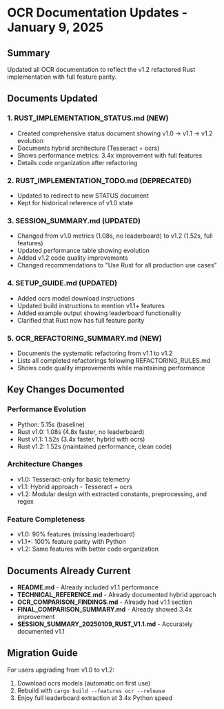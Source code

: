 # OCR Documentation Updates - January 9, 2025

## Summary
Updated all OCR documentation to reflect the v1.2 refactored Rust implementation with full feature parity.

## Documents Updated

### 1. **RUST_IMPLEMENTATION_STATUS.md** (NEW)
- Created comprehensive status document showing v1.0 → v1.1 → v1.2 evolution
- Documents hybrid architecture (Tesseract + ocrs)
- Shows performance metrics: 3.4x improvement with full features
- Details code organization after refactoring

### 2. **RUST_IMPLEMENTATION_TODO.md** (DEPRECATED)
- Updated to redirect to new STATUS document
- Kept for historical reference of v1.0 state

### 3. **SESSION_SUMMARY.md** (UPDATED)
- Changed from v1.0 metrics (1.08s, no leaderboard) to v1.2 (1.52s, full features)
- Updated performance table showing evolution
- Added v1.2 code quality improvements
- Changed recommendations to "Use Rust for all production use cases"

### 4. **SETUP_GUIDE.md** (UPDATED)
- Added ocrs model download instructions
- Updated build instructions to mention v1.1+ features
- Added example output showing leaderboard functionality
- Clarified that Rust now has full feature parity

### 5. **OCR_REFACTORING_SUMMARY.md** (NEW)
- Documents the systematic refactoring from v1.1 to v1.2
- Lists all completed refactorings following REFACTORING_RULES.md
- Shows code quality improvements while maintaining performance

## Key Changes Documented

### Performance Evolution
- Python: 5.15s (baseline)
- Rust v1.0: 1.08s (4.8x faster, no leaderboard)
- Rust v1.1: 1.52s (3.4x faster, hybrid with ocrs)
- Rust v1.2: 1.52s (maintained performance, clean code)

### Architecture Changes
- v1.0: Tesseract-only for basic telemetry
- v1.1: Hybrid approach - Tesseract + ocrs
- v1.2: Modular design with extracted constants, preprocessing, and regex

### Feature Completeness
- v1.0: 90% features (missing leaderboard)
- v1.1+: 100% feature parity with Python
- v1.2: Same features with better code organization

## Documents Already Current
- **README.md** - Already included v1.1 performance
- **TECHNICAL_REFERENCE.md** - Already documented hybrid approach
- **OCR_COMPARISON_FINDINGS.md** - Already had v1.1 section
- **FINAL_COMPARISON_SUMMARY.md** - Already showed 3.4x improvement
- **SESSION_SUMMARY_20250109_RUST_V1.1.md** - Accurately documented v1.1

## Migration Guide
For users upgrading from v1.0 to v1.2:
1. Download ocrs models (automatic on first use)
2. Rebuild with `cargo build --features ocr --release`
3. Enjoy full leaderboard extraction at 3.4x Python speed